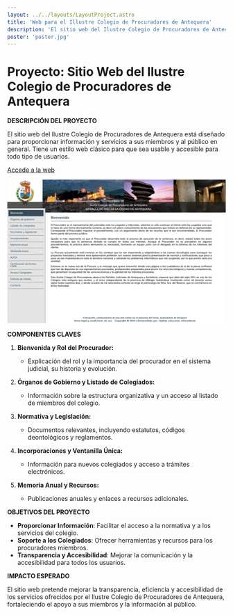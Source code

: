 ```yaml
---
layout: ../../layouts/LayoutProject.astro
title: 'Web para el Illustre Colegio de Procuradores de Antequera'
description: 'El sitio web del Ilustre Colegio de Procuradores de Antequera está diseñado para proporcionar información y servicios a sus miembros y al público en general.'
poster: 'poster.jpg'
---
```


# Proyecto: Sitio Web del Ilustre Colegio de Procuradores de Antequera

**DESCRIPCIÓN DEL PROYECTO**

El sitio web del Ilustre Colegio de Procuradores de Antequera está diseñado para proporcionar información y servicios a sus miembros y al público en general. Tiene un estilo web clásico para que sea usable y accesible para todo tipo de usuarios.

<a class="border-b-2 border-black border-bottom" href="https://www.colegioprocuradoresantequera.es" target="_blank">Accede a la web</a>

<img class="img-h" src="/projects/project-6/home.png" alt="Sitio web" />

**COMPONENTES CLAVES**

1. **Bienvenida y Rol del Procurador:**
   - Explicación del rol y la importancia del procurador en el sistema judicial, su historia y evolución.

2. **Órganos de Gobierno y Listado de Colegiados:**
   - Información sobre la estructura organizativa y un acceso al listado de miembros del colegio.

3. **Normativa y Legislación:**
   - Documentos relevantes, incluyendo estatutos, códigos deontológicos y reglamentos.

4. **Incorporaciones y Ventanilla Única:**
   - Información para nuevos colegiados y acceso a trámites electrónicos.

5. **Memoria Anual y Recursos:**
   - Publicaciones anuales y enlaces a recursos adicionales.

**OBJETIVOS DEL PROYECTO**

- **Proporcionar Información**: Facilitar el acceso a la normativa y a los servicios del colegio.
- **Soporte a los Colegiados**: Ofrecer herramientas y recursos para los procuradores miembros.
- **Transparencia y Accesibilidad**: Mejorar la comunicación y la accesibilidad para todos los usuarios.

**IMPACTO ESPERADO**

El sitio web pretende mejorar la transparencia, eficiencia y accesibilidad de los servicios ofrecidos por el Ilustre Colegio de Procuradores de Antequera, fortaleciendo el apoyo a sus miembros y la información al público.